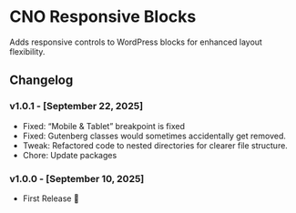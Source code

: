 # CNO Responsive Blocks

Adds responsive controls to WordPress blocks for enhanced layout flexibility.

## Changelog

### v1.0.1 - [September 22, 2025]

- Fixed: “Mobile & Tablet” breakpoint is fixed
- Fixed: Gutenberg classes would sometimes accidentally get removed.
- Tweak: Refactored code to nested directories for clearer file structure.
- Chore: Update packages

### v1.0.0 - [September 10, 2025]

- First Release 🎉
